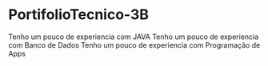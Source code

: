 # PortifolioTecnico-3B

Tenho um pouco de experiencia com JAVA
Tenho um pouco de experiencia com Banco de Dados
Tenho um pouco de experiencia com Programação de Apps
